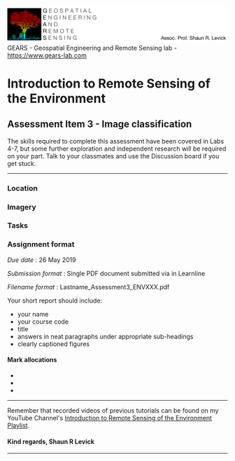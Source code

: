 ![Shaun Levick](Logo3.png)
GEARS - Geospatial Engineering and Remote Sensing lab - https://www.gears-lab.com

# Introduction to Remote Sensing of the Environment
Assessment Item 3 - Image classification
-----------------

The skills required to complete this assessment have been covered in Labs 4-7, but some further exploration and independent research will be required on your part. Talk to your classmates and use the Discussion board if you get stuck.

----

### Location


### Imagery


### Tasks



### Assignment format

*Due date* : 26 May 2019

*Submission format* : Single PDF document submitted via in Learnline

*Filename format* : Lastname_Assessment3_ENVXXX.pdf

Your short report should include:
- your name
- your course code
- title
- answers in neat paragraphs under appropriate sub-headings
- clearly captioned figures

#### Mark allocations
- 
-
-








------

Remember that recorded videos of previous tutorials can be found on my YouTube Channel's [Introduction to Remote Sensing of the Environment Playlist](https://www.youtube.com/playlist?list=PLf6lu3bePWHDi3-lrSqiyInMGQXM34TSV).

#### Kind regards, Shaun R Levick
------
